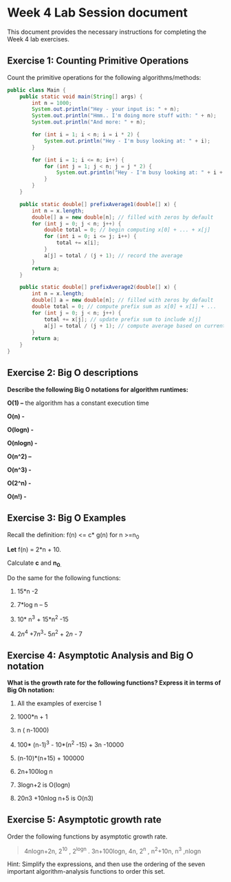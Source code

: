 # Week 4 Lab Session document

This document provides the necessary instructions for completing the
Week 4 lab exercises.

## Exercise 1: Counting Primitive Operations

Count the primitive operations for the following algorithms/methods:

``` java
public class Main {
    public static void main(String[] args) {
        int n = 1000;
        System.out.println("Hey - your input is: " + n);
        System.out.println("Hmm.. I'm doing more stuff with: " + n);
        System.out.println("And more: " + n);

        for (int i = 1; i < n; i = i * 2) {
            System.out.println("Hey - I'm busy looking at: " + i);
        }

        for (int i = 1; i <= n; i++) {
            for (int j = 1; j < n; j = j * 2) {
                System.out.println("Hey - I'm busy looking at: " + i + " and " + j);
            }
        }
    }

    public static double[] prefixAverage1(double[] x) {
        int n = x.length;
        double[] a = new double[n]; // filled with zeros by default
        for (int j = 0; j < n; j++) {
            double total = 0; // begin computing x[0] + ... + x[j]
            for (int i = 0; i <= j; i++) {
                total += x[i];
            }
            a[j] = total / (j + 1); // record the average
        }
        return a;
    }

    public static double[] prefixAverage2(double[] x) {
        int n = x.length;
        double[] a = new double[n]; // filled with zeros by default
        double total = 0; // compute prefix sum as x[0] + x[1] + ...
        for (int j = 0; j < n; j++) {
            total += x[j]; // update prefix sum to include x[j]
            a[j] = total / (j + 1); // compute average based on current sum
        }
        return a;
    }
}
```

## Exercise 2: Big O descriptions

**Describe the following Big O notations for algorithm runtimes:**

**O(1) –** the algorithm has a constant execution time

**O(n) -**

**O(logn) -**

**O(nlogn) -**

**O(n^2) –**

**O(n^3) -**

**O(2^n) -**

**O(n!) -**

## Exercise 3: Big O Examples

Recall the definition: f(n) \<= c\* g(n) for n \>=n<sub>0</sub>

**Let** f(n) = 2\*n + 10.

Calculate **c** and **n<sub>0</sub>**<sub>.</sub>

Do the same for the following functions:

1.  15\*n -2

2.  7\*log n – 5

3.  10\* n<sup>3</sup> + 15\*n<sup>2</sup> -15

4.  2*n*<sup>4</sup> +7*n*<sup>3</sup>- 5*n*<sup>2</sup> + 2*n* - 7

## Exercise 4: Asymptotic Analysis and Big O notation

**What is the growth rate for the following functions? Express it in
terms of Big Oh notation:**

1.  All the examples of exercise 1

2.  1000\*n + 1

3.  n ( n-1000)

4.  100\* (n-1)<sup>3</sup> - 10\*(n<sup>2</sup> -15) + 3n -10000

5.  (n-10)\*(n+15) + 100000

6.  2n+100log n

7.  3logn+2 is O(logn)

8.  20n3 +10nlog n+5 is O(n3)

## Exercise 5: Asymptotic growth rate

Order the following functions by asymptotic growth rate.

> 4nlogn+2n, 2<sup>10</sup> , 2<sup>logn</sup> . 3n+100logn, 4n,
> 2<sup>n</sup> , n<sup>2</sup>+10n, n<sup>3</sup> ,nlogn

Hint: Simplify the expressions, and then use the ordering of the seven
important algorithm-analysis functions to order this set.
